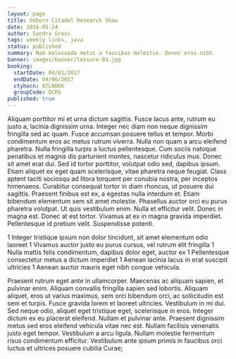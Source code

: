 ```yaml
---
layout: page
title: Osborn Citadel Research Show
date: 2016-05-24
author: Sandra Gross
tags: weekly links, java
status: published
summary: Nam malesuada metus a faucibus molestie. Donec eros nibh.
banner: images/banner/leisure-03.jpg
booking:
  startDate: 04/01/2017
  endDate: 04/06/2017
  ctyhocn: ATLNOHX
  groupCode: OCRS
published: true
---
```

Aliquam porttitor mi et urna dictum sagittis. Fusce lacus ante, rutrum eu justo a, lacinia dignissim urna. Integer nec diam non neque dignissim fringilla sed ac quam. Fusce accumsan posuere tellus et tempor. Morbi condimentum eros ac metus rutrum viverra. Nulla non quam a arcu eleifend pharetra. Nulla fringilla turpis a luctus pellentesque. Cum sociis natoque penatibus et magnis dis parturient montes, nascetur ridiculus mus.
Donec sit amet erat dui. Sed id tortor porttitor, volutpat odio sed, dapibus ipsum. Etiam aliquet ex eget quam scelerisque, vitae pharetra neque feugiat. Class aptent taciti sociosqu ad litora torquent per conubia nostra, per inceptos himenaeos. Curabitur consequat tortor in diam rhoncus, ut posuere dui sagittis. Praesent finibus est ex, a egestas nulla interdum et. Etiam bibendum elementum sem sit amet molestie. Phasellus auctor orci eu purus pharetra volutpat. Ut quis vestibulum enim. Nulla et efficitur velit. Donec in magna est. Donec at est tortor. Vivamus at ex in magna gravida imperdiet. Pellentesque id pretium velit. Suspendisse potenti.

1 Integer tristique ipsum non dolor tincidunt, sit amet elementum odio laoreet
1 Vivamus auctor justo eu purus cursus, vel rutrum elit fringilla
1 Nulla mattis felis condimentum, dapibus dolor eget, auctor ex
1 Pellentesque consectetur metus a dictum imperdiet
1 Aenean lacinia lacus in erat suscipit ultricies
1 Aenean auctor mauris eget nibh congue vehicula.

Praesent rutrum eget ante in ullamcorper. Maecenas ac aliquam sapien, et pulvinar enim. Aliquam convallis fringilla sapien sed lobortis. Aliquam aliquet, eros ut varius maximus, sem orci bibendum orci, ac sollicitudin est sem et turpis. Fusce gravida lorem et laoreet ultricies. Vestibulum in mi dui. Sed neque odio, aliquet eget tristique eget, scelerisque in eros. Integer dictum ex eu placerat eleifend. Nullam et pulvinar ante. Praesent dignissim metus sed eros eleifend vehicula vitae nec est. Nullam facilisis venenatis justo eget tempor. Vestibulum a arcu ligula. Nullam molestie fermentum risus condimentum efficitur. Vestibulum ante ipsum primis in faucibus orci luctus et ultrices posuere cubilia Curae;
